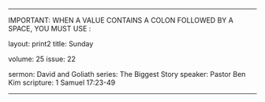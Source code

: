---

IMPORTANT: WHEN A VALUE CONTAINS A COLON FOLLOWED BY A SPACE, YOU MUST USE &#58;

layout: print2
title: Sunday

volume: 25
issue: 22

sermon: David and Goliath
series: The Biggest Story
speaker: Pastor Ben Kim
scripture: 1 Samuel 17:23-49

---